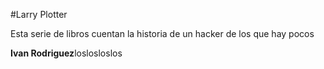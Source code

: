 #Larry Plotter

Esta serie de libros cuentan la historia de un hacker de los que hay pocos

**Ivan Rodriguez**loslosloslos